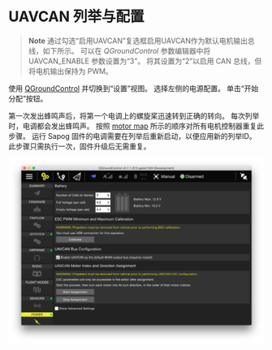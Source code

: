 # UAVCAN 列举与配置

> **Note** 通过勾选“启用UAVCAN”复选框启用UAVCAN作为默认电机输出总线，如下所示。 可以在 *QGroundControl* 参数编辑器中将 UAVCAN_ENABLE 参数设置为“3”。 将其设置为“2”以启用 CAN 总线，但将电机输出保持为 PWM。

使用 [QGroundControl](../qgc/README.md) 并切换到“设置”视图。 选择左侧的电源配置。 单击“开始分配”按钮。

第一次发出蜂鸣声后，将第一个电调上的螺旋桨迅速转到正确的转向。 每次列举时，电调都会发出蜂鸣声。 按照 [motor map](../airframes/airframe_reference.md) 所示的顺序对所有电机控制器重复此步骤。 运行 Sapog 固件的电调需要在列举后重新启动，以便应用新的列举ID。 此步骤只需执行一次，固件升级后无需重复。

![UAVCAN列举控件（图像右下角）](../../assets/uavcan/uavcan_qgc_setup.png)